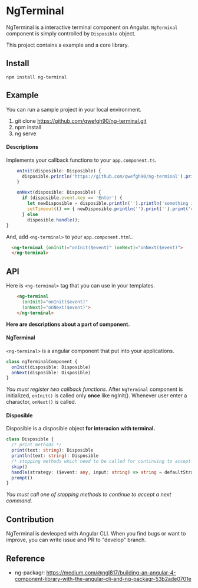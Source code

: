# NgTerminal

NgTerminal is a interactive terminal component on Angular. `NgTerminal` component is simply controlled by `Disposible` object.

This project contains a example and a core library.

## Install

```
npm install ng-terminal
```

## Example

You can run a sample project in your local environment.

1) git clone https://github.com/qwefgh90/ng-terminal.git
2) npm install
3) ng serve

#### Descriptions

Implements your callback functions to your `app.component.ts`.

```typescript
    onInit(disposible: Disposible) {
      disposible.println('https://github.com/qwefgh90/ng-terminal').println('Welcome to NgTerminal!!').prompt('ng>');
    }

    onNext(disposible: Disposible) {
      if (disposible.event.key == 'Enter') {
        let newDisposible = disposible.println('').println('something is in progress...')
        setTimeout(() => { newDisposible.println('').print('').print('complete!').prompt('ng>'); }, 2000);
      } else
        disposible.handle();
}
```

And, add `<ng-terminal>` to your `app.component.html`.

```html
  <ng-terminal (onInit)="onInit($event)" (onNext)="onNext($event)">
  </ng-terminal>
```

## API

Here is `<ng-terminal>` tag that you can use in your templates.

```html
    <ng-terminal
      (onInit)="onInit($event)" 
      (onNext)="onNext($event)">
    </ng-terminal>
```

**Here are descriptions about a part of component.**

#### NgTerminal

`<ng-terminal>` is a angular component that put into your applications.

```typescript
class ngTerminalComponent {
  onInit(disposible: Disposible)
  onNext(disposible: Disposible)
}
```

*You must register two callback functions.* After `NgTerminal` component is initialized, `onInit()` is called only **once** like ngInit(). Whenever user enter a charactor, `onNext()` is called.

#### Disposible 

Disposible is a disposible object **for interacion with terminal.**

```typescript
class Disposible {
  /* print methods */
  print(text: string): Disposible
  println(text: string): Disposible
  /* stopping methods which need to be called for continuing to accept a next command.*/
  skip()
  handle(strategy: ($event: any, input: string) => string = defaultStrategy)
  prompt()
}
```

*You must call one of stopping methods to continue to accept a next command.*


## Contribution

NgTerminal is devleoped with Angular CLI.
When you find bugs or want to improve, you can write issue and PR to "develop" branch.

## Reference

- ng-packagr: https://medium.com/@ngl817/building-an-angular-4-component-library-with-the-angular-cli-and-ng-packagr-53b2ade0701e
